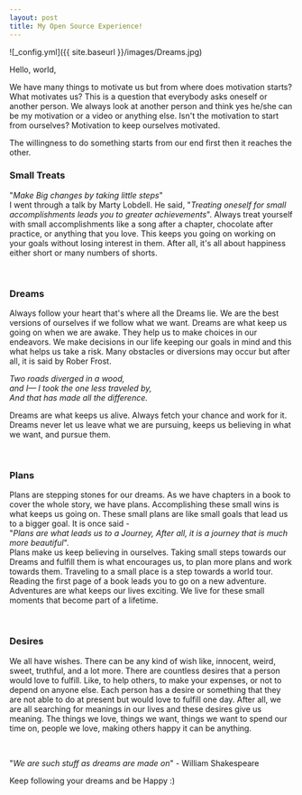 ```yaml
---
layout: post
title: My Open Source Experience!
---
```


![_config.yml]({{ site.baseurl }}/images/Dreams.jpg)

Hello, world,

We have many things to motivate us but from where does motivation starts?
What motivates us? This is a question that everybody asks oneself or another person. We always look at another person and think yes he/she can be my motivation or a video or anything else. Isn't the motivation to start from ourselves? Motivation to keep ourselves motivated.

The willingness to do something starts from our end first then it reaches the other.

### Small Treats
"*Make Big changes by taking little steps*"  <br>
I went through a talk by Marty Lobdell. He said, "*Treating oneself for small accomplishments leads you to greater achievements*". Always treat yourself with small accomplishments like a song after a chapter, chocolate after practice, or anything that you love. This keeps you going on working on your goals without losing interest in them. After all, it's all about happiness either short or many numbers of shorts.

<br>

### Dreams
Always follow your heart that's where all the Dreams lie. We are the best versions of ourselves if we follow what we want. Dreams are what keep us going on when we are awake. They help us to make choices in our endeavors. We make decisions in our life keeping our goals in mind and this what helps us take a risk. Many obstacles or diversions may occur but after all, it is said by Rober Frost.

*Two roads diverged in a wood, <br>
and I— I took the one less traveled by, <br> 
And that has made all the difference.* <br>

Dreams are what keeps us alive. Always fetch your chance and work for it. Dreams never let us leave what we are pursuing, keeps us believing in what we want, and pursue them.

<br>

### Plans
Plans are stepping stones for our dreams. As we have chapters in a book to cover the whole story, we have plans. Accomplishing these small wins is what keeps us going on. These small plans are like small goals that lead us to a bigger goal. It is once said - 
<br> "*Plans are what leads us to a Journey, After all, it is a journey that is much more beautiful*". 
<br> Plans make us keep believing in ourselves. Taking small steps towards our Dreams and fulfill them is what encourages us, to plan more plans and work towards them. Traveling to a small place is a step towards a world tour. Reading the first page of a book leads you to go on a new adventure. Adventures are what keeps our lives exciting. We live for these small moments that become part of a lifetime.

<br>

### Desires
We all have wishes. There can be any kind of wish like, innocent, weird, sweet, truthful, and a lot more. There are countless desires that a person would love to fulfill. Like, to help others, to make your expenses, or not to depend on anyone else. Each person has a desire or something that they are not able to do at present but would love to fulfill one day. After all, we are all searching for meanings in our lives and these desires give us meaning. The things we love, things we want, things we want to spend our time on, people we love, making others happy it can be anything.

<br>

"*We are such stuff as dreams are made on*" - William Shakespeare

Keep following your dreams and be Happy :)
